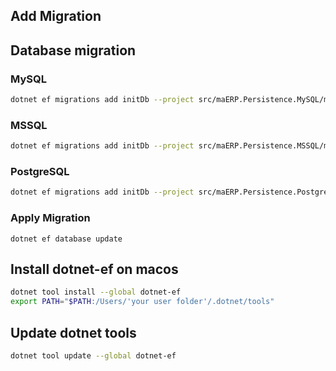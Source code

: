 ## Add Migration

## Database migration

### MySQL
```bash
dotnet ef migrations add initDb --project src/maERP.Persistence.MySQL/maERP.Persistence.MySQL.csproj --startup-project src/maERP.Server/maERP.Server.csproj --context maERP.Persistence.DatabaseContext.ApplicationDbContext --configuration Debug --output-dir Migrations
```

### MSSQL
```bash
dotnet ef migrations add initDb --project src/maERP.Persistence.MSSQL/maERP.Persistence.MSSQL.csproj --startup-project src/maERP.Server/maERP.Server.csproj --context maERP.Persistence.DatabaseContext.ApplicationDbContext --configuration Debug --output-dir Migrations
```

### PostgreSQL
```bash
dotnet ef migrations add initDb --project src/maERP.Persistence.PostgreSQL/maERP.Persistence.PostgreSQL.csproj --startup-project src/maERP.Server/maERP.Server.csproj --context maERP.Persistence.DatabaseContext.ApplicationDbContext --configuration Debug --output-dir Migrations

```

### Apply Migration
```
dotnet ef database update
```

## Install dotnet-ef on macos

```bash
dotnet tool install --global dotnet-ef
export PATH="$PATH:/Users/'your user folder'/.dotnet/tools"
```

## Update dotnet tools
```bash
dotnet tool update --global dotnet-ef
```